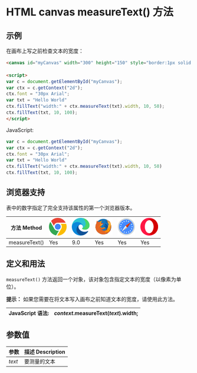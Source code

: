 HTML canvas measureText() 方法
===

## 示例

在画布上写之前检查文本的宽度：

```html idoc:preview:iframe
<canvas id="myCanvas" width="300" height="150" style="border:1px solid #d3d3d3;">您的浏览器不支持 HTML5 canvas 标签。</canvas>

<script>
var c = document.getElementById("myCanvas");
var ctx = c.getContext("2d");
ctx.font = "30px Arial";
var txt = "Hello World"
ctx.fillText("width:" + ctx.measureText(txt).width, 10, 50);
ctx.fillText(txt, 10, 100);
</script>
```

JavaScript:

```js
var c = document.getElementById("myCanvas");
var ctx = c.getContext("2d");
ctx.font = "30px Arial";
var txt = "Hello World"
ctx.fillText("width:" + ctx.measureText(txt).width, 10, 50)
ctx.fillText(txt, 10, 100);
```

## 浏览器支持

表中的数字指定了完全支持该属性的第一个浏览器版本。

| 方法 Method | ![chrome][1] | ![edge][2] | ![firefox][3] | ![safari][4] | ![opera][5] |
| ------- | --- | --- | --- | --- | --- |
| measureText() | Yes | 9.0 | Yes | Yes | Yes |
<!--rehype:style=width: 100%; display: inline-table;-->

## 定义和用法

`measureText()` 方法返回一个对象，该对象包含指定文本的宽度（以像素为单位）。

**提示：** 如果您需要在将文本写入画布之前知道文本的宽度，请使用此方法。

| JavaScript 语法: | *context*.measureText(*text*).width; |
| ----- | ----- |
<!--rehype:style=width: 100%; display: inline-table;-->

## 参数值

| 参数 | 描述 Description |
| ----- | ----- |
| *text*    | 要测量的文本 |
<!--rehype:style=width: 100%; display: inline-table;-->


[1]: ../assets/chrome.svg
[2]: ../assets/edge.svg
[3]: ../assets/firefox.svg
[4]: ../assets/safari.svg
[5]: ../assets/opera.svg
